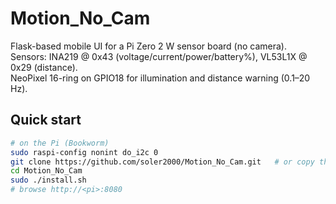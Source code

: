 # Motion_No_Cam

Flask-based mobile UI for a Pi Zero 2 W sensor board (no camera).  
Sensors: INA219 @ 0x43 (voltage/current/power/battery%), VL53L1X @ 0x29 (distance).  
NeoPixel 16-ring on GPIO18 for illumination and distance warning (0.1–20 Hz).

## Quick start
```bash
# on the Pi (Bookworm)
sudo raspi-config nonint do_i2c 0
git clone https://github.com/soler2000/Motion_No_Cam.git   # or copy this folder
cd Motion_No_Cam
sudo ./install.sh
# browse http://<pi>:8080